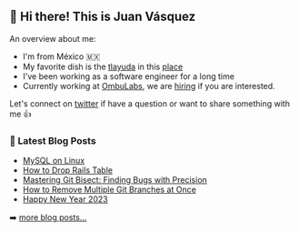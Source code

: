 ## 👋 Hi there! This is Juan Vásquez

An overview about me:

- I'm from México 🇲🇽
- My favorite dish is the [tlayuda](https://www.youtube.com/watch?v=6k01Mcve-zU) in this [place](https://goo.gl/maps/Utmr8mBvzPWAKH4R8)
- I've been working as a software engineer for a long time
- Currently working at [OmbuLabs](https://www.ombulabs.com/), we are [hiring](https://www.ombulabs.com/jobs) if you are interested.

Let's connect on [twitter](https://twitter.com/juanvqz_) if have a question or want to share something with me 👍 

### 📕 Latest Blog Posts

<!-- BLOG-POST-LIST:START -->
- [MySQL on Linux](https://juanvasquez.dev/blog/mysql-on-linux/)
- [How to Drop Rails Table](https://juanvasquez.dev/blog/how-to-drop-rails-table/)
- [Mastering Git Bisect: Finding Bugs with Precision](https://juanvasquez.dev/blog/mastering-git-bisect-finding-bugs-with-precision/)
- [How to Remove Multiple Git Branches at Once](https://juanvasquez.dev/blog/how-to-remove-multiple-git-branches-at-once/)
- [Happy New Year 2023](https://juanvasquez.dev/blog/happy-new-year-2023/)
<!-- BLOG-POST-LIST:END -->

➡️ [more blog posts...](https://juanvasquez.dev)
